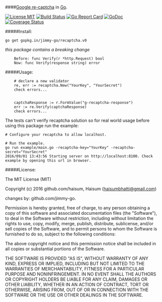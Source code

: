 ####[Google re-captcha](https://www.google.com/recaptcha/intro) in [Go](http://golang.org).

[![License MIT](https://img.shields.io/npm/l/express.svg)](http://opensource.org/licenses/MIT)
[![Build Status](https://travis-ci.org/jimmy-go/recaptcha.svg?branch=master)](https://travis-ci.org/jimmy-go/recaptcha)
[![Go Report Card](https://goreportcard.com/badge/github.com/jimmy-go/recaptcha)](https://goreportcard.com/report/github.com/jimmy-go/recaptcha)
[![GoDoc](http://godoc.org/github.com/jimmy-go/recaptcha?status.png)](http://godoc.org/github.com/jimmy-go/recaptcha)
[![Coverage Status](https://coveralls.io/repos/github/jimmy-go/recaptcha/badge.svg?branch=master)](https://coveralls.io/github/jimmy-go/recaptcha?branch=master)

#####Install:
```
go get gopkg.in/jimmy-go/recaptcha.v0
```

*this package contains a breaking change*

```
    Before: func Verify(r *http.Request) bool
    Now: func Verify(response string) error
```

#####Usage:
```
    # declare a new validator
    re, err := recaptcha.New("YourKey", "YourSecret")
    check errors...


    captchaResponse := r.FormValue("g-recaptcha-response")
    err := re.Verify(captchaResponse)
    check errors...
```

The tests can't verify recaptcha solution so for real
world usage before using this package run the example:
```
# Configure your recaptcha to allow localhost.

# Run the example.
go run example/main.go -recaptcha-key="YourKey" -recaptcha-secret="YourSecret"
2016/09/01 13:43:56 Starting server on http://localhost:8100. Check example by opening this url in browser.
```

#####License:

The MIT License (MIT)

Copyright (c) 2016 github.com/haisum, Haisum (haisumbhatti@gmail.com)

changes by: github.com/jimmy-go.

Permission is hereby granted, free of charge, to any person obtaining a copy
of this software and associated documentation files (the "Software"), to deal
in the Software without restriction, including without limitation the rights
to use, copy, modify, merge, publish, distribute, sublicense, and/or sell
copies of the Software, and to permit persons to whom the Software is
furnished to do so, subject to the following conditions:

The above copyright notice and this permission notice shall be included in all
copies or substantial portions of the Software.

THE SOFTWARE IS PROVIDED "AS IS", WITHOUT WARRANTY OF ANY KIND, EXPRESS OR
IMPLIED, INCLUDING BUT NOT LIMITED TO THE WARRANTIES OF MERCHANTABILITY,
FITNESS FOR A PARTICULAR PURPOSE AND NONINFRINGEMENT. IN NO EVENT SHALL THE
AUTHORS OR COPYRIGHT HOLDERS BE LIABLE FOR ANY CLAIM, DAMAGES OR OTHER
LIABILITY, WHETHER IN AN ACTION OF CONTRACT, TORT OR OTHERWISE, ARISING FROM,
OUT OF OR IN CONNECTION WITH THE SOFTWARE OR THE USE OR OTHER DEALINGS IN THE
SOFTWARE.
